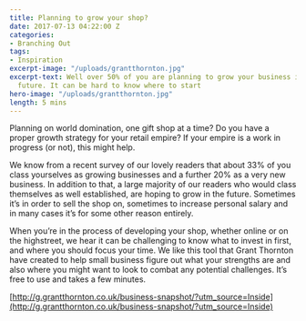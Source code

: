 ```yaml
---
title: Planning to grow your shop?
date: 2017-07-13 04:22:00 Z
categories:
- Branching Out
tags:
- Inspiration
excerpt-image: "/uploads/grantthornton.jpg"
excerpt-text: Well over 50% of you are planning to grow your business in the near
  future. It can be hard to know where to start
hero-image: "/uploads/grantthornton.jpg"
length: 5 mins
---
```


Planning on world domination, one gift shop at a time? Do you have a proper growth strategy for your retail empire? If your empire is a work in progress (or not), this might help.

We know from a recent survey of our lovely readers that about 33% of you class yourselves as growing businesses and a further 20% as a very new business. In addition to that, a large majority of our readers who would class themselves as well established, are hoping to grow in the future. Sometimes it’s in order to sell the shop on, sometimes to increase personal salary and in many cases it’s for some other reason entirely.

When you’re in the process of developing your shop, whether online or on the highstreet, we hear it can be challenging to know what to invest in first, and where you should focus your time. We like this tool that Grant Thornton have created to help small business figure out what your strengths are and also where you might want to look to combat any potential challenges. It’s free to use and takes a few minutes.

[http://g.grantthornton.co.uk/business-snapshot/?utm_source=Inside](http://g.grantthornton.co.uk/business-snapshot/?utm_source=Inside)